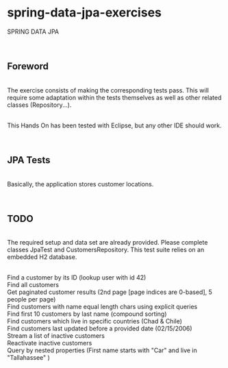 # spring-data-jpa-exercises
SPRING DATA JPA

<br/><h2>Foreword</h2>
<br/>The exercise consists of making the corresponding tests pass. This will require some adaptation within the tests themselves as well as other related classes (Repository...).

<br/>This Hands On has been tested with Eclipse, but any other IDE should work.

<br/><h2>JPA Tests</h2>
<br/>Basically, the application stores customer locations.


<br/><h2>TODO</h2>
<br/>The required setup and data set are already provided. Please complete classes JpaTest and CustomersRepository. This test suite relies on an embedded H2 database.

<br/>Find a customer by its ID (lookup user with id 42)
<br/>Find all customers
<br/>Get paginated customer results (2nd page [page indices are 0-based], 5 people per page)
<br/>Find customers with name equal length chars using explicit queries
<br/>Find first 10 customers by last name (compound sorting)
<br/>Find customers which live in specific countries (Chad & Chile)
<br/>Find customers last updated before a provided date (02/15/2006)
<br/>Stream a list of inactive customers
<br/>Reactivate inactive customers
<br/>Query by nested properties (First name starts with "Car" and live in "Tallahassee" )
